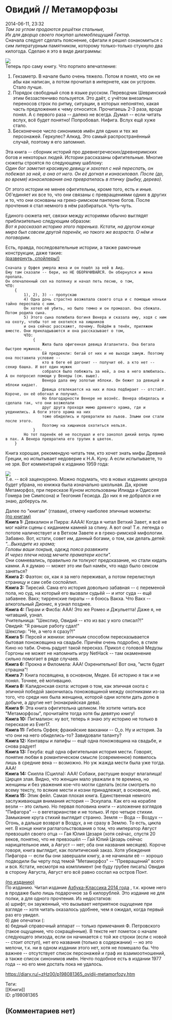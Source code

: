 Овидий // Метаморфозы
=====================

  
2014-06-11, 23:32  
   *Там за углом продаются решётки стальные,   
 Их для дворца своего покупал шлемоблещущий Гектор.*     
 Сначала следует сделать пояснение, сфигали я решил ознакомиться с сим литературным памятником, которому только-только стукнуло два килогода. Сделаю я это в виде диаграммы:   
   
  ![](http://s018.radikal.ru/i513/1406/01/6a5da0a0dc2b.png)    
 Теперь про саму книгу. Что портило впечатление:   
 1) Гекзаметр. В начале было очень тяжело. Потом я понял, что он не абы как написан, а потом прочитал в интернете, как он устроен. Стало лучше.   
 2) Порядок свободный слов в языке русском. Переводчик Шевринский этим беззастенчиво пользуется. Это даёт, с учётом внезапных переносов строк по ритму, ситуации, в которых непонятно, какая часть предложения к чему относится. Прочитаешь 2-3 раза, вроде понял. А с первого раза -- далеко не всегда. Думал -- если читать вслух, всё будет понятно! Попробовал. Нифига. Вслух ещё хуже стало.   
 3) Бесконечное число синонимов имён для одних и тех же персонажей. Геркулес? Алкид. Это самый распространённый случай, поэтому я его запомнил.   
   
 Эта книга -- сборник историй про древнегреческих/древнеримских богов и некоторых людей. Истории рассказаны офигительные. Многие сюжеты строятся по следующему шаблону:   
  *Один бог заметил красивую девицу и захотел с ней переспать, он побежал за ней, а она от него. Он её догнал и изнасиловал. После (до, во время) изнасилования она превратилась в птичку (рыбку, дерево).*    
   
 От этого истории не менее офигительны, кроме того, есть и иные. Об'единяет их все то, что они связаны с превращениями одних в других и то, что они основаны на греко-римском пантеоне богов. После прочтения я стал немного в нём разбираться. Чуть-чуть.   
   
 Единого сюжета нет, связки между историями обычно выглядят приблизительно следующим образом:   
  *Вот я рассказал историю этого паренька. Кстати, на другом конце мира был совсем другой паренёк, но такого же возраста. О нём и поговорим.*    
   
 Есть, правда, последовательные истории, а также рамочные конструкции, даже такие:   
  [(развернуть, спойлеры!)](https://zHz00.diary.ru/p198081365.htm?index=1#linkmore198081365m1)      
 
```
Cначала у Орфея умерла жена и он пошёл за ней в Аид.  
Ему там сказали -- бери, но НЕ ОБОРАЧИВАЙСЯ. Он обернулся и жена пропала.
Он опечаленный сел на полянку и начал петь песню, о том,
ЧТО:
	{
		1), 2), 3) -- пропускаю
		4) Одна дочь страстно возжелала своего отца и с помощью няньки тайно переспала с ним.
		Он хотел её убить, но было темно и он промазал. Она сбежала. Потом родила сына.
		5) Этого сына полюбила богиня Венера и сказала ему, ходя с ним на охоту, чтобы тот не охотился на хищников
		и она сейчас расскажет, почему. Пойдём в тенёк, приляжем вместе. Они прикладываются и она рассказывает о том,
		ЧТО:
			{
				Жила была офигенная девица Аталантита. Она бегала быстрее мужиков.
				Ей предрекли: бегай от них и не выходи замуж. Поэтому она поставила условие --
				кто в беге её догонит -- получит её. а кто нет -- секир башка. И вот один мужик
				собрался было побежать за ней, а она в него влюбилась. А он попросил помощи у Венеры (см. выше).
				Венера дала ему золотые яблоки. Он бежит за девицей и яблоки кидает.
				Девица отвлекается на них и пока подбирает -- отстаёт. Короче, он её обогнал и получил.
				Но благодарности Венере не вознёс. Венера обиделась и сделала так, что они возжелали
				друг друга проходя мимо древнего храма, где и уединились. А боги этого храма на них
				тоже обиделись и превратили во львов. Злыми они стали после этого.
				Поэтому на хищников охотиться нельзя.
			}
		Но тот паренёк её не послушал и его заколол дикий вепрь прямо в пах. А Венера превратила его трупик в цветок.
	}  

```
     
   
 Книга хорошая, рекомендую читать тем, кто хочет знать мифы Древней Греции, но испытывает недоверие к Н.А. Куну. А если испытываете, то не зря. Вот комментарий к изданию 1959 года:   
   
   [![](http://s020.radikal.ru/i715/1406/75/134f04295df6t.jpg)](http://radikal.ru/fp/e3599aba8f43441c9cc77175ce9f753f)     
 Т.е. -- всё зацензурено. Можно подумать, что в новых изданиях цензура будет убрана, но книжка была изначально школьная. Да, кроме Метаморфоз, при пересказе Куном использованы Илиада и Одиссея Гомера (не Симпсона) и Теогония Гесиода. До них я не добрался и не знаю, доберусь ли.   
   
 Далее по "книгам" (главам), отмечу наиболее эпичные моменты:   
  [(по книгам)](https://zHz00.diary.ru/p198081365.htm?index=2#linkmore198081365m2)      
  **Книга 1:**  Девкалион и Пирра: АААА! Когда я читал Ветхий Завет, я всё не мог найти сцены с киданием камней за спину. А вот она! Т.е. легенда о потопе наличествует и в Ветхом Завете и в греко-римской мифологии. Забавно. Вот, кстати, совет им, данный богами, о том, как делать детей:   
  *"...Выходите из храма;   
 Головы ваши покрыв, одежд пояса развяжите   
 И через плечи назад мечите праматери кости".*    
 Они сомневались, правильно ли толкуют предсказание, но стали кидать камни. А я думаю -- может это им был намёк, что надо было сексом заняться?   
  **Книга 2:**  Фаэтон: ох, как я за него переживал, а потом перелистнул страницу и сам себе соспойлил.   
  **Книга 3:**  Тиресий. Сама его история довольно забавная -- с переменой пола, но суд, на который его вызвали судьёй -- и итог суда -- ещё забавнее. Вакх; тирренские пираты -- я боюсь Вакха. Что Вакх -- алкогольный Дионис, я узнал позднее.   
  **Книга 4:**  Пирам и Фисба: ААА! Это же Ромео и Джульетта! Даже я, не читавший, узнал.   
 Учительница: "Шекспир, Овидий -- кто из вас у кого списал?!"   
 Овидий: "Я раньше работу сдал!"   
 Шекспир: "Не, а чего я сразу?!"   
  **Книга 5:**  Персей и женихи: эпичным способом пересказывается бытовая поножовщина на свадьбе. Причём очень подробно, в стиле Кино но таби. Очень радует такой пересказ. Прикол с головой Медузы Горгоны не может не напомнить игру NetHack -- там окаменение сильно помогает в ряде случаев.   
  **Книга 6:**  Прокна и Филомела: ААА! Охренительно! Вот она, "мстя будет страшна"!   
  **Книга 7:**  Книга посвящена, в основном, Медее. Её историю я так и не понял. Точнее, её мотивацию.   
  **Книга 8:**  Калидонская охота: история о том, как эпичная охота с эпичной победой закончилась поножовщиной между охотниками из-за того, что среди них была женщина, которой одни хотели дать долю в добыче, а другие нет (нонакрийская дева).   
  **Книга 9:**  Эта книга офигительна целиком. Не хотите читать все "Метаморфозы", прочитайте тогда хотя бы девятую книгу!   
  **Книга 10:**  Пигмалион: ну вот, теперь я знаю эту историю не только в пересказе из Ever17.   
  **Книга 11:**  Гибель Орфея; фракийские вакханки -- О\_о. Ну и история. За что они на него обиделись-то? Завидовали таланту?   
  **Книга 12:**  Кентавры и лапифы -- ещё одна поножовщина на свадьбе, и снова радует!   
  **Книга 13:**  Гекуба: ещё одна офигительная история мести. Говорят, понятие любви в романтическом смысле (современное) появилось лишь в средние века -- возможно. Но уж жажда мести была уже тогда. ААА!   
  **Книга 14:**  Скилла (Сцилла): ААА! Собаки, растущие вокруг влагалища! Цирцея злая. Видно, что женщин мало уважали в те времена, но женщины и без уважения кое-что могли сделать (если смотреть по всему тексту, то всякие мести и козни принадлежат, в основном, им).   
  **Книга 15:**  Эпик фейл. Самая плохая книга. Единственная немного заслуживающая внимания история -- Эскулапа. Как его на корабле везли -- это сильно. Но первая половина книги -- изложение взглядов "Пифагора" -- о вегетарианстве и не только. И про четыре стихии. Замыкание круга стихий выглядит странно. Земля -- Вода -- Воздух -- Огонь, а дальше возврат в Воздух, а не сразу в Землю. То есть, цикла нет. В конце книги раглагольствования о том, что император Август превзошёл своего отца -- Гая Юлия Цезаря (хотя сейчас, спустя 20 веков, понятно, что не превзошёл -- Гай Юлий Цезарь сейчас нарицательное имя, а Август -- нет; оба они названия месяцев). Короче говоря, книга выглядит, как политический заказ. Хотя убеждения Пифагора -- если бы они завершали книгу, а не начинали её -- хорошо подводили бы черту под темой "Метаморфоз" -- "Превращений" всего и вся. Кстати, несмотря на комплимент (не буду грубее писать) Овидия в сторону Августа, Август его всё равно сослал на остров Понт.     
   
  [(по изданию)](https://zHz00.diary.ru/p198081365.htm?index=3#linkmore198081365m3)      
 По изданию. Читал издание  [Азбука-Классика 2014 года](http://www.labirint.ru/books/151136/)  , т.к. кроме него в продаже было лишь подарочное за 6 килорублей. Это издание не для полки, а для одного прочтения. Из недостатков:   
 а) шрифт; он зауженный, что вызывает неприятное ощущение при взгляде -- хотя читать оказалось удобнее, чем я ожидал, когда первый раз его увидел.   
 б) две опечатки (:   
 в) бедный справочный аппарат -- только примечания Ф. Петровского (такое ощущение, что сокращённые). В тексте нет пометок о начале следующего эпизода, если он начинается с той же строки (если с новой -- стоит отступ), нет его названия (только в содержании) -- но это мелочи, т.к. ни в одном издании этого нет, хотя не помешало бы. Что важнее -- отсутствует список персонажей и граф их взаимоотношений, а также список синонимов имён. Нечто подобное есть в издании 1977 года -- но его мне достать пока не удалось.     
  
<https://diary.ru/~zHz00/p198081365_ovidij-metamorfozy.htm>  
  
Теги:  
[[Книги]]  
ID: p198081365  


(Комментариев нет)
------------------